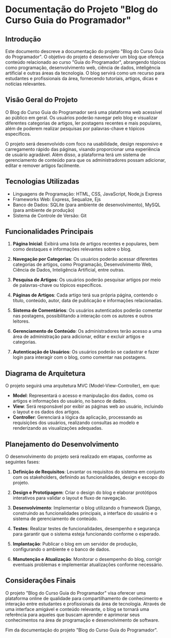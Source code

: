 # Documentação do Projeto "Blog do Curso Guia do Programador"

## Introdução

Este documento descreve a documentação do projeto "Blog do Curso Guia do Programador". O objetivo do projeto é desenvolver um blog que ofereça conteúdo relacionado ao curso "Guia do Programador", abrangendo tópicos como programação, desenvolvimento web, ciência de dados, inteligência artificial e outras áreas da tecnologia. O blog servirá como um recurso para estudantes e profissionais da área, fornecendo tutoriais, artigos, dicas e notícias relevantes.

## Visão Geral do Projeto

O Blog do Curso Guia do Programador será uma plataforma web acessível ao público em geral. Os usuários poderão navegar pelo blog e visualizar diferentes categorias de artigos, ler postagens recentes e mais populares, além de poderem realizar pesquisas por palavras-chave e tópicos específicos.

O projeto será desenvolvido com foco na usabilidade, design responsivo e carregamento rápido das páginas, visando proporcionar uma experiência de usuário agradável. Além disso, a plataforma terá um sistema de gerenciamento de conteúdo para que os administradores possam adicionar, editar e remover artigos facilmente.

## Tecnologias Utilizadas

- Linguagens de Programação: HTML, CSS, JavaScript, Node,js Express
- Frameworks Web: Express, Sequalize, Ejs
- Banco de Dados: SQLite (para ambiente de desenvolvimento), MySQL (para ambiente de produção)
- Sistema de Controle de Versão: Git

## Funcionalidades Principais

1. **Página Inicial**: Exibirá uma lista de artigos recentes e populares, bem como destaques e informações relevantes sobre o blog.

2. **Navegação por Categorias**: Os usuários poderão acessar diferentes categorias de artigos, como Programação, Desenvolvimento Web, Ciência de Dados, Inteligência Artificial, entre outras.

3. **Pesquisa de Artigos**: Os usuários poderão pesquisar artigos por meio de palavras-chave ou tópicos específicos.

4. **Páginas de Artigos**: Cada artigo terá sua própria página, contendo o título, conteúdo, autor, data de publicação e informações relacionadas.

5. **Sistema de Comentários**: Os usuários autenticados poderão comentar nas postagens, possibilitando a interação com os autores e outros leitores.

6. **Gerenciamento de Conteúdo**: Os administradores terão acesso a uma área de administração para adicionar, editar e excluir artigos e categorias.

7. **Autenticação de Usuários**: Os usuários poderão se cadastrar e fazer login para interagir com o blog, como comentar nas postagens.

## Diagrama de Arquitetura

O projeto seguirá uma arquitetura MVC (Model-View-Controller), em que:

- **Model**: Representará o acesso e manipulação dos dados, como os artigos e informações do usuário, no banco de dados.
- **View**: Será responsável por exibir as páginas web ao usuário, incluindo o layout e os dados dos artigos.
- **Controller**: Gerenciará a lógica da aplicação, processando as requisições dos usuários, realizando consultas ao modelo e renderizando as visualizações adequadas.

## Planejamento do Desenvolvimento

O desenvolvimento do projeto será realizado em etapas, conforme as seguintes fases:

1. **Definição de Requisitos**: Levantar os requisitos do sistema em conjunto com os stakeholders, definindo as funcionalidades, design e escopo do projeto.

2. **Design e Prototipagem**: Criar o design do blog e elaborar protótipos interativos para validar o layout e fluxo de navegação.

3. **Desenvolvimento**: Implementar o blog utilizando o framework Django, construindo as funcionalidades principais, a interface do usuário e o sistema de gerenciamento de conteúdo.

4. **Testes**: Realizar testes de funcionalidades, desempenho e segurança para garantir que o sistema esteja funcionando conforme o esperado.

5. **Implantação**: Publicar o blog em um servidor de produção, configurando o ambiente e o banco de dados.

6. **Manutenção e Atualização**: Monitorar o desempenho do blog, corrigir eventuais problemas e implementar atualizações conforme necessário.

## Considerações Finais

O projeto "Blog do Curso Guia do Programador" visa oferecer uma plataforma online de qualidade para compartilhamento de conhecimento e interação entre estudantes e profissionais da área de tecnologia. Através de uma interface amigável e conteúdo relevante, o blog se tornará uma referência para aqueles que buscam aprender e aprimorar seus conhecimentos na área de programação e desenvolvimento de software.

Fim da documentação do projeto "Blog do Curso Guia do Programador".
